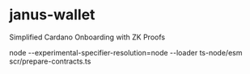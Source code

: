 # janus-wallet

Simplified Cardano Onboarding with ZK Proofs



node --experimental-specifier-resolution=node --loader ts-node/esm scr/prepare-contracts.ts
